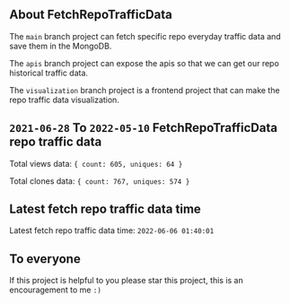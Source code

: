 ## About FetchRepoTrafficData

The `main` branch project can fetch specific repo everyday traffic data and save them in the MongoDB.

The `apis` branch project can expose the apis so that we can get our repo historical traffic data.

The `visualization` branch project is a frontend project that can make the repo traffic data visualization.

## `2021-06-28` To `2022-05-10` FetchRepoTrafficData repo traffic data

Total views data: `{ count: 605, uniques: 64 }`

Total clones data: `{ count: 767, uniques: 574 }`

## Latest fetch repo traffic data time

Latest fetch repo traffic data time: `2022-06-06 01:40:01`

## To everyone

If this project is helpful to you please star this project, this is an encouragement to me `:)`



